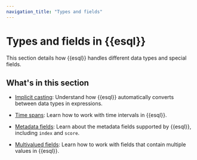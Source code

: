 ```yaml
---
navigation_title: "Types and fields"
---
```


# Types and fields in {{esql}}

This section details how {{esql}} handles different data types and special fields.

## What's in this section

* [Implicit casting](esql-implicit-casting.md): Understand how {{esql}} automatically converts between data types in expressions.

* [Time spans](esql-time-spans.md): Learn how to work with time intervals in {{esql}}.

* [Metadata fields](esql-metadata-fields.md): Learn about the metadata fields supported by {{esql}}, including `index` and `score`.

* [Multivalued fields](esql-multivalued-fields.md): Learn how to work with fields that contain multiple values in {{esql}}.
